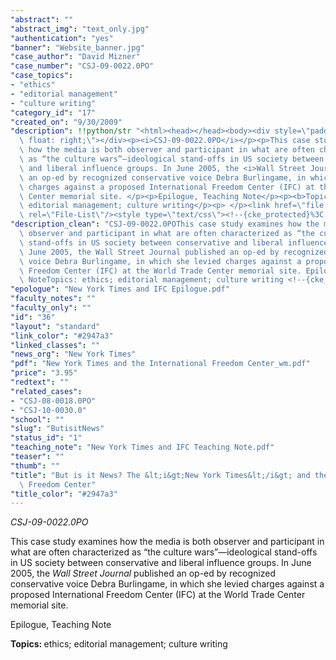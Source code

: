```yaml
---
"abstract": ""
"abstract_img": "text_only.jpg"
"authentication": "yes"
"banner": "Website_banner.jpg"
"case_author": "David Mizner"
"case_number": "CSJ-09-0022.0PO"
"case_topics":
- "ethics"
- "editorial management"
- "culture writing"
"category_id": "17"
"created_on": "9/30/2009"
"description": !!python/str "<html><head></head><body><div style=\"padding: 10px;\
  \ float: right;\"></div><p><i>CSJ-09-0022.0PO</i></p><p>This case study examines\
  \ how the media is both observer and participant in what are often characterized\
  \ as “the culture wars”—ideological stand-offs in US society between conservative\
  \ and liberal influence groups. In June 2005, the <i>Wall Street Journal</i> published\
  \ an op-ed by recognized conservative voice Debra Burlingame, in which she levied\
  \ charges against a proposed International Freedom Center (IFC) at the World Trade\
  \ Center memorial site. </p><p>Epilogue, Teaching Note</p><p><b>Topics: </b>ethics;\
  \ editorial management; culture writing</p><p> </p><link href=\"file:///C:%5CDOCUME%7E1%5CKGILSI%7E1%5CLOCALS%7E1%5CTemp%5Cmsohtml1%5C01%5Cclip_filelist.xml\"\
  \ rel=\"File-List\"/><style type=\"text/css\"><!--{cke_protected}%3C!%2D%2D%7Bcke_protected%7D%253C!%252D%252D%257Bcke_protected%257D%25253C!%25252D%25252D%25257Bcke_protected%25257D%2525253C!%2525252D%2525252D%2525250A%25252520%2525252F*%25252520Font%25252520Definitions%25252520*%2525252F%2525250A%25252520%25252540font-face%2525250A%25252509%2525257B%2525250A%25252509panose-1%2525253A2%252525204%252525205%252525202%252525205%252525205%252525205%252525203%252525203%252525204%2525253B%2525257D%2525250A%25252540font-face%2525250A%25252509%2525257B%25252522Palatino%25252520Linotype%25252522%2525253B%2525250A%25252509panose-1%2525253A2%252525204%252525205%252525202%252525205%252525205%252525205%252525203%252525203%252525204%2525253B%2525257D%2525250A%25252520%2525252F*%25252520Style%25252520Definitions%25252520*%2525252F%2525250A%25252520p.MsoNormal%2525252C%25252520li.MsoNormal%2525252C%25252520div.MsoNormal%2525250A%25252509%2525257Bmso-style-parent%2525253A%25252522%25252522%2525253B%2525250A%25252509margin%2525253A0in%2525253B%2525250A%25252509margin-bottom%2525253A.0001pt%2525253B%2525250A%25252509font-size%2525253A12.0pt%2525253B%25252522Times%25252520New%25252520Roman%25252522%2525253B%2525250A%25252509mso-fareast-%25252522Times%25252520New%25252520Roman%25252522%2525253B%2525257D%2525250Ap.footerp1text%2525252C%25252520li.footerp1text%2525252C%25252520div.footerp1text%2525250A%25252509%2525257Bmso-style-name%2525253A%25252522footer%25252520p1%25252520text%25252522%2525253B%2525250A%25252509margin-top%2525253A6.0pt%2525253B%2525250A%25252509margin-right%2525253A5.0pt%2525253B%2525250A%25252509margin-bottom%2525253A0in%2525253B%2525250A%25252509margin-left%2525253A4.3pt%2525253B%2525250A%25252509margin-bottom%2525253A.0001pt%2525253B%2525250A%25252509text-align%2525253Ajustify%2525253B%2525250A%25252509line-height%2525253A12.0pt%2525253B%2525250A%25252509font-size%2525253A9.0pt%2525253B%25252522Palatino%25252520Linotype%25252522%2525253B%2525250A%25252509mso-fareast-%25252522Times%25252520New%25252520Roman%25252522%2525253B%2525250A%25252509mso-bidi-%25252522Times%25252520New%25252520Roman%25252522%2525253B%2525257D%2525250A%25252540page%25252520Section1%2525250A%25252509%2525257Bsize%2525253A8.5in%2525252011.0in%2525253B%2525250A%25252509margin%2525253A1.0in%252525201.25in%252525201.0in%252525201.25in%2525253B%2525257D%2525250Adiv.Section1%2525250A%25252509%2525257Bpage%2525253ASection1%2525253B%2525257D%2525250A%2525252D%2525252D%2525253E%25252D%25252D%25253E%252D%252D%253E%2D%2D%3E--></style></body></html>"
"description_clean": "CSJ-09-0022.0POThis case study examines how the media is both\
  \ observer and participant in what are often characterized as “the culture wars”—ideological\
  \ stand-offs in US society between conservative and liberal influence groups. In\
  \ June 2005, the Wall Street Journal published an op-ed by recognized conservative\
  \ voice Debra Burlingame, in which she levied charges against a proposed International\
  \ Freedom Center (IFC) at the World Trade Center memorial site. Epilogue, Teaching\
  \ NoteTopics: ethics; editorial management; culture writing <!--{cke_protected}%3C!%2D%2D%7Bcke_protected%7D%253C!%252D%252D%257Bcke_protected%257D%25253C!%25252D%25252D%25257Bcke_protected%25257D%2525253C!%2525252D%2525252D%2525250A%25252520%2525252F*%25252520Font%25252520Definitions%25252520*%2525252F%2525250A%25252520%25252540font-face%2525250A%25252509%2525257B%2525250A%25252509panose-1%2525253A2%252525204%252525205%252525202%252525205%252525205%252525205%252525203%252525203%252525204%2525253B%2525257D%2525250A%25252540font-face%2525250A%25252509%2525257B%25252522Palatino%25252520Linotype%25252522%2525253B%2525250A%25252509panose-1%2525253A2%252525204%252525205%252525202%252525205%252525205%252525205%252525203%252525203%252525204%2525253B%2525257D%2525250A%25252520%2525252F*%25252520Style%25252520Definitions%25252520*%2525252F%2525250A%25252520p.MsoNormal%2525252C%25252520li.MsoNormal%2525252C%25252520div.MsoNormal%2525250A%25252509%2525257Bmso-style-parent%2525253A%25252522%25252522%2525253B%2525250A%25252509margin%2525253A0in%2525253B%2525250A%25252509margin-bottom%2525253A.0001pt%2525253B%2525250A%25252509font-size%2525253A12.0pt%2525253B%25252522Times%25252520New%25252520Roman%25252522%2525253B%2525250A%25252509mso-fareast-%25252522Times%25252520New%25252520Roman%25252522%2525253B%2525257D%2525250Ap.footerp1text%2525252C%25252520li.footerp1text%2525252C%25252520div.footerp1text%2525250A%25252509%2525257Bmso-style-name%2525253A%25252522footer%25252520p1%25252520text%25252522%2525253B%2525250A%25252509margin-top%2525253A6.0pt%2525253B%2525250A%25252509margin-right%2525253A5.0pt%2525253B%2525250A%25252509margin-bottom%2525253A0in%2525253B%2525250A%25252509margin-left%2525253A4.3pt%2525253B%2525250A%25252509margin-bottom%2525253A.0001pt%2525253B%2525250A%25252509text-align%2525253Ajustify%2525253B%2525250A%25252509line-height%2525253A12.0pt%2525253B%2525250A%25252509font-size%2525253A9.0pt%2525253B%25252522Palatino%25252520Linotype%25252522%2525253B%2525250A%25252509mso-fareast-%25252522Times%25252520New%25252520Roman%25252522%2525253B%2525250A%25252509mso-bidi-%25252522Times%25252520New%25252520Roman%25252522%2525253B%2525257D%2525250A%25252540page%25252520Section1%2525250A%25252509%2525257Bsize%2525253A8.5in%2525252011.0in%2525253B%2525250A%25252509margin%2525253A1.0in%252525201.25in%252525201.0in%252525201.25in%2525253B%2525257D%2525250Adiv.Section1%2525250A%25252509%2525257Bpage%2525253ASection1%2525253B%2525257D%2525250A%2525252D%2525252D%2525253E%25252D%25252D%25253E%252D%252D%253E%2D%2D%3E-->"
"epologue": "New York Times and IFC Epilogue.pdf"
"faculty_notes": ""
"faculty_only": ""
"id": "36"
"layout": "standard"
"link_color": "#2947a3"
"linked_classes": ""
"news_org": "New York Times"
"pdf": "New York Times and the International Freedom Center_wm.pdf"
"price": "3.95"
"redtext": ""
"related_cases":
- "CSJ-08-0018.0PO"
- "CSJ-10-0030.0"
"school": ""
"slug": "ButisitNews"
"status_id": "1"
"teaching_note": "New York Times and IFC Teaching Note.pdf"
"teaser": ""
"thumb": ""
"title": "But is it News? The &lt;i&gt;New York Times&lt;/i&gt; and the International\
  \ Freedom Center"
"title_color": "#2947a3"
---
```

<html><head></head><body><div style="padding: 10px; float: right;"></div><p><i>CSJ-09-0022.0PO</i></p><p>This case study examines how the media is both observer and participant in what are often characterized as “the culture wars”—ideological stand-offs in US society between conservative and liberal influence groups. In June 2005, the <i>Wall Street Journal</i> published an op-ed by recognized conservative voice Debra Burlingame, in which she levied charges against a proposed International Freedom Center (IFC) at the World Trade Center memorial site. </p><p>Epilogue, Teaching Note</p><p><b>Topics: </b>ethics; editorial management; culture writing</p><p> </p><link href="file:///C:%5CDOCUME%7E1%5CKGILSI%7E1%5CLOCALS%7E1%5CTemp%5Cmsohtml1%5C01%5Cclip_filelist.xml" rel="File-List"/><style type="text/css"><!--{cke_protected}%3C!%2D%2D%7Bcke_protected%7D%253C!%252D%252D%257Bcke_protected%257D%25253C!%25252D%25252D%25257Bcke_protected%25257D%2525253C!%2525252D%2525252D%2525250A%25252520%2525252F*%25252520Font%25252520Definitions%25252520*%2525252F%2525250A%25252520%25252540font-face%2525250A%25252509%2525257B%2525250A%25252509panose-1%2525253A2%252525204%252525205%252525202%252525205%252525205%252525205%252525203%252525203%252525204%2525253B%2525257D%2525250A%25252540font-face%2525250A%25252509%2525257B%25252522Palatino%25252520Linotype%25252522%2525253B%2525250A%25252509panose-1%2525253A2%252525204%252525205%252525202%252525205%252525205%252525205%252525203%252525203%252525204%2525253B%2525257D%2525250A%25252520%2525252F*%25252520Style%25252520Definitions%25252520*%2525252F%2525250A%25252520p.MsoNormal%2525252C%25252520li.MsoNormal%2525252C%25252520div.MsoNormal%2525250A%25252509%2525257Bmso-style-parent%2525253A%25252522%25252522%2525253B%2525250A%25252509margin%2525253A0in%2525253B%2525250A%25252509margin-bottom%2525253A.0001pt%2525253B%2525250A%25252509font-size%2525253A12.0pt%2525253B%25252522Times%25252520New%25252520Roman%25252522%2525253B%2525250A%25252509mso-fareast-%25252522Times%25252520New%25252520Roman%25252522%2525253B%2525257D%2525250Ap.footerp1text%2525252C%25252520li.footerp1text%2525252C%25252520div.footerp1text%2525250A%25252509%2525257Bmso-style-name%2525253A%25252522footer%25252520p1%25252520text%25252522%2525253B%2525250A%25252509margin-top%2525253A6.0pt%2525253B%2525250A%25252509margin-right%2525253A5.0pt%2525253B%2525250A%25252509margin-bottom%2525253A0in%2525253B%2525250A%25252509margin-left%2525253A4.3pt%2525253B%2525250A%25252509margin-bottom%2525253A.0001pt%2525253B%2525250A%25252509text-align%2525253Ajustify%2525253B%2525250A%25252509line-height%2525253A12.0pt%2525253B%2525250A%25252509font-size%2525253A9.0pt%2525253B%25252522Palatino%25252520Linotype%25252522%2525253B%2525250A%25252509mso-fareast-%25252522Times%25252520New%25252520Roman%25252522%2525253B%2525250A%25252509mso-bidi-%25252522Times%25252520New%25252520Roman%25252522%2525253B%2525257D%2525250A%25252540page%25252520Section1%2525250A%25252509%2525257Bsize%2525253A8.5in%2525252011.0in%2525253B%2525250A%25252509margin%2525253A1.0in%252525201.25in%252525201.0in%252525201.25in%2525253B%2525257D%2525250Adiv.Section1%2525250A%25252509%2525257Bpage%2525253ASection1%2525253B%2525257D%2525250A%2525252D%2525252D%2525253E%25252D%25252D%25253E%252D%252D%253E%2D%2D%3E--></style></body></html>
